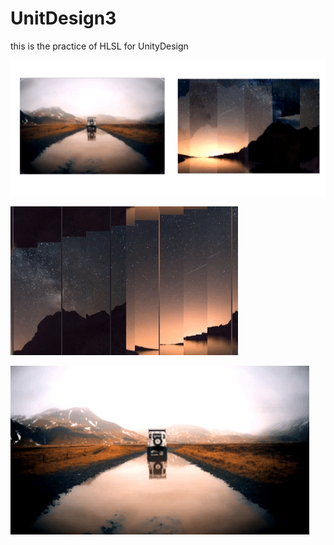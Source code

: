 # UnitDesign3
this is the practice of HLSL for UnityDesign


![manySphere](https://github.com/RenYamagami/UnitDesign3/blob/master/Gif/40bdfd8d82a71b5d70463d7bfc4da820.gif "manySphere")


![manySphere](https://github.com/RenYamagami/UnitDesign3/blob/master/Gif/d4af0dfafc8f5cdf79f1c480346d6a29.gif "manySphere")


![manySphere](https://github.com/RenYamagami/UnitDesign3/blob/master/Gif/d0ad40f2e101cda31a43862df3f1c694.gif "manySphere")